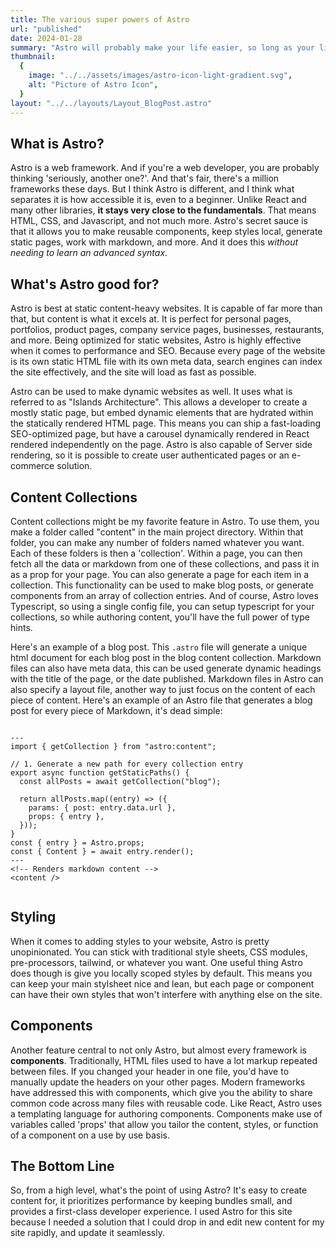 ```yaml
---
title: The various super powers of Astro
url: "published"
date: 2024-01-28
summary: "Astro will probably make your life easier, so long as your life involves building a website. Here's how"
thumbnail:
  {
    image: "../../assets/images/astro-icon-light-gradient.svg",
    alt: "Picture of Astro Icon",
  }
layout: "../../layouts/Layout_BlogPost.astro"
---
```


## What is Astro?

Astro is a web framework. And if you're a web developer, you are probably
thinking 'seriously, another one?'. And that's fair, there's a million
frameworks these days. But I think Astro is different, and I think what
separates it is how accessible it is, even to a beginner. Unlike React and many
other libraries, **it stays very close to the fundamentals**. That means HTML,
CSS, and Javascript, and not much more. Astro's secret sauce is that it allows
you to make reusable components, keep styles local, generate static pages, work
with markdown, and more. And it does this _without needing to learn an advanced
syntax_.

## What's Astro good for?

Astro is best at static content-heavy websites. It is capable of far more than
that, but content is what it excels at. It is perfect for personal pages,
portfolios, product pages, company service pages, businesses, restaurants, and
more. Being optimized for static websites, Astro is highly effective when it
comes to performance and SEO. Because every page of the website is its own
static HTML file with its own meta data, search engines can index the site
effectively, and the site will load as fast as possible.

Astro can be used to make dynamic websites as well. It uses what is referred to
as "Islands Architecture". This allows a developer to create a mostly static
page, but embed dynamic elements that are hydrated within the statically
rendered HTML page. This means you can ship a fast-loading SEO-optimized page,
but have a carousel dynamically rendered in React rendered independently on the
page. Astro is also capable of Server side rendering, so it is possible to
create user authenticated pages or an e-commerce solution.

## Content Collections

Content collections might be my favorite feature in Astro. To use them, you
make a folder called "content" in the main project directory. Within that
folder, you can make any number of folders named whatever you want. Each of
these folders is then a 'collection'. Within a page, you can then fetch all the
data or markdown from one of these collections, and pass it in as a prop for
your page. You can also generate a page for each item in a collection. This
functionality can be used to make blog posts, or generate components from an
array of collection entries. And of course, Astro loves Typescript, so using a
single config file, you can setup typescript for your collections, so while
authoring content, you'll have the full power of type hints.

Here's an example of a blog post. This `.astro` file will generate a unique
html document for each blog post in the blog content collection. Markdown files
can also have meta data, this can be used generate dynamic headings with the
title of the page, or the date published. Markdown files in Astro can also
specify a layout file, another way to just focus on the content of each piece
of content. Here's an example of an Astro file that generates a blog post for
every piece of Markdown, it's dead simple:

<!-- Code Section -->

```astro

---
import { getCollection } from "astro:content";

// 1. Generate a new path for every collection entry
export async function getStaticPaths() {
  const allPosts = await getCollection("blog");

  return allPosts.map((entry) => ({
    params: { post: entry.data.url },
    props: { entry },
  }));
}
const { entry } = Astro.props;
const { Content } = await entry.render();
---
<!-- Renders markdown content -->
<content />


```

<!-- End of Code Section -->

## Styling

When it comes to adding styles to your website, Astro is pretty unopinionated.
You can stick with traditional style sheets, CSS modules, pre-processors,
tailwind, or whatever you want. One useful thing Astro does though is give you
locally scoped styles by default. This means you can keep your main stylsheet
nice and lean, but each page or component can have their own styles that won't
interfere with anything else on the site.

## Components

Another feature central to not only Astro, but almost every framework is
**components**. Traditionally, HTML files used to have a lot markup repeated
between files. If you changed your header in one file, you'd have to manually
update the headers on your other pages. Modern frameworks have addressed this
with components, which give you the ability to share common code across many
files with reusable code.
Like React, Astro uses a templating language for authoring components.
Components make use of variables called 'props' that allow you tailor the
content, styles, or function of a component on a use by use basis.

## The Bottom Line

So, from a high level, what's the point of using Astro? It's easy to create
content for, it prioritizes performance by keeping bundles small, and provides
a first-class developer experience. I used Astro for this site because I needed
a solution that I could drop in and edit new content for my site rapidly, and
update it seamlessly.
